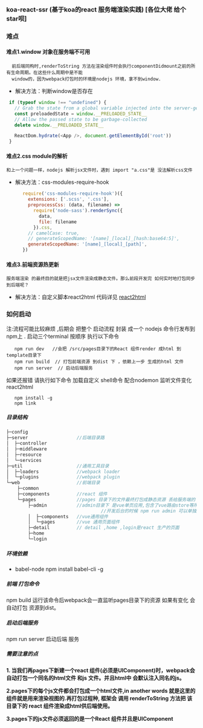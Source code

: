 ### koa-react-ssr (基于koa的react 服务端渲染实践) [各位大佬 给个star呗]


### 难点
#### 难点1.window 对象在服务端不可用
      前后端同构时,renderToString 方法在渲染组件时会执行componentDidmount之前的所有生命周期。在这些什么周期中是不能
      window的，因为webpack打包时的环境是nodejs 环境，拿不到window.
-   解决方法：判断window是否存在
 ``` javascript
  if (typeof window !== "undefined") {
    // Grab the state from a global variable injected into the server-generated HTML
    const preloadedState = window.__PRELOADED_STATE__
    // Allow the passed state to be garbage-collected
    delete window.__PRELOADED_STATE__

    ReactDom.hydrate(<App />, document.getElementById('root'))
  }
 ```
#### 难点2.css module的解析
    和上一个问题一样，nodejs 解析jsx文件时，遇到 import "a.css"是 没法解析css文件
-  解决方法：css-modules-require-hook
```javascript
      require('css-modules-require-hook')({
        extensions: ['.scss', '.css'],
        preprocessCss: (data, filename) =>
          require('node-sass').renderSync({
            data,
            file: filename
          }).css,
        // camelCase: true,
        // generateScopedName: '[name]_[local]_[hash:base64:5]',
        generateScopedName: '[name]_[local]_[path]',
      })
```
####  难点3.前端资源热更新
    服务端渲染 的最终目的就是把jsx文件渲染成静态文件。那么前段开发完 如何实时地打包同步到后端呢？
-    解决方法：自定义脚本react2html
      代码详见 <a href="https://github.com/YangRobin/koa-react-ssr/blob/master/bin/react2html.js">react2html</a>
### 如何启动 
  注:流程可能比较麻烦 ,后期会 把整个 启动流程 封装 成一个 nodejs 命令行发布到npm上 .
  启动三个terminal 按顺序 执行以下命令
 ``` shell  
    npm run dev   //会把 /src/pages目录下的React 组件render 成html 到template目录下
    npm run build  // 打包前端资源 到dist 下 ，依赖上一步 生成的html 文件
    npm run server  // 启动后端服务
  ```

  如果还报错 请执行如下命令 加载自定义 shell命令 配合nodemon 监听文件变化  react2html 
  ```shell
     npm install -g 
     npm link 
  ```
  
##### 目录结构
``` javascript
├─config
├─server                  //后端目录路
│  ├─controller
│  ├─middleware
│  ├─resource
│  └─services
├─util                    //通用工具目录
│  ├─loaders              //webpack loader
│  └─plugins              //webpack plugin
└─web                     //前端目录
    ├─common     
    ├─components          //react 组件
    └─pages               //pages 目录下的文件最终打包成静态资源 丢给服务端的 resource 目录 以供服务端渲染
        ├─admin           //admin目录下 是vue单页应用,包含了vue路由store等所有的配置，
                                   //开发后台的时候 npm run admin 可以单独启动项目
        │  ├─components   //vue通用组件
        │  └─pages        //vue 通用页面组件
        ├─detail          // detail ,home ,login是react 生产的页面
        ├─home  
        └─login

```

##### 环境依赖


- babel-node 
  npm install babel-cli -g


##### 前端 打包命令
  npm build  运行该命令后webpack会一直监听pages目录下的资源 如果有变化 会自动打包 资源到dist。
  
##### 启动后端服务
  npm run server  启动后端 服务
##### 需要注意的点
  <p><strong>1.
    当我们再pages下新建一个react 组件(必须是UIComponent)时，webpack会
    自动打包一个同名的html文件 和js 文件。并且html中 会默认注入同名的js。
  </strong></p>
  <p><strong>2.pages下的每个js文件都会打包成一个html文件,in another words 就是这里的组件就是用来渲染视图的.再打包过程种, 框架会 调用 renderToString 方法把 该目录下的 react 组件渲染成html供后端使用。</strong></p>
  <p><strong>
    3.pages下的js文件必须返回的是一个React 组件并且是UIComponent
  </strong></p>



  
